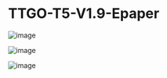 # TTGO-T5-V1.9-Epaper

![image](https://github.com/LilyGO/TTGO-T5-V1.8-Epaper/blob/master/image/v1.9.jpg)

![image](https://github.com/LilyGO/TTGO-T5-V1.8-Epaper/blob/master/image/9%20(1).jpg)

![image](https://github.com/LilyGO/TTGO-T5-V1.8-Epaper/blob/master/image/8%20(1).jpg)
